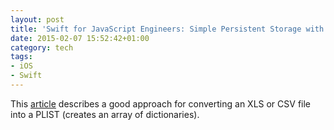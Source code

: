 ```yaml
---
layout: post
title: 'Swift for JavaScript Engineers: Simple Persistent Storage with plist'
date: 2015-02-07 15:52:42+01:00
category: tech
tags:
- iOS
- Swift
---
```

This [article](http://www.jasenlew.com/2014/08/20/swift-for-javascript-engineers-simple-persistent-storage-with-plist/) describes a good approach for converting an XLS or CSV file into a PLIST (creates an array of dictionaries).
